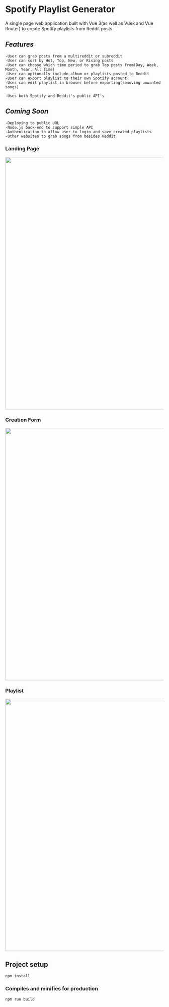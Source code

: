 # Spotify Playlist Generator
A single page web application built with Vue 3(as well as Vuex and Vue Router) to create Spotify playlists from Reddit posts.

## *Features*
    -User can grab posts from a multireddit or subreddit
    -User can sort by Hot, Top, New, or Rising posts
    -User can choose which time period to grab Top posts from(Day, Week, Month, Year, All Time)
    -User can optionally include album or playlists posted to Reddit
    -User can export playlist to their own Spotify account
    -User can edit playlist in browser before exporting(removing unwanted songs)

    -Uses both Spotify and Reddit's public API's

## *Coming Soon*
    -Deploying to public URL
    -Node.js back-end to support simple API
    -Authentication to allow user to login and save created playlists
    -Other websites to grab songs from besides Reddit
### Landing Page
<kbd>
  <img src="https://github.com/hilldrupbf/spotify-playlist-generator/blob/master/img/landing.png" width="800">
</kbd>

### Creation Form
<kbd>
  <img src="https://github.com/hilldrupbf/spotify-playlist-generator/blob/master/img/form.png" width="800">
</kbd>

### Playlist
<kbd>
  <img src="https://github.com/hilldrupbf/spotify-playlist-generator/blob/master/img/playlist.png" width="800">
</kbd>

## Project setup
```
npm install
```
### Compiles and minifies for production
```
npm run build
```

